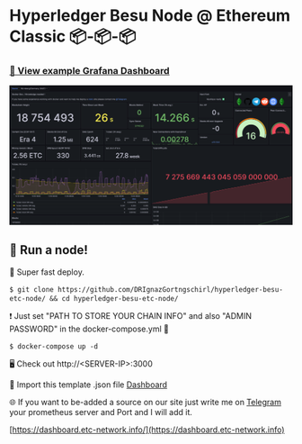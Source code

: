 # Hyperledger Besu Node @ Ethereum Classic 📦-📦-📦

### [👀 View example Grafana Dashboard](https://dashboard.etc-network.info/d/5S-6O8VZk/hyperledger-besu-nodes-at-ethereum-classic?orgId=1&refresh=5s)


![etc-is-comming](https://github.com/DRIgnazGortngschirl/hyperledger-besu-etc-node/blob/main/grafahna-dashboard.png)



## 🏃 Run a node!

🚀 Super fast deploy. 

```
$ git clone https://github.com/DRIgnazGortngschirl/hyperledger-besu-etc-node/ && cd hyperledger-besu-etc-node/
```

❗ Just set "PATH TO STORE YOUR CHAIN INFO" and also "ADMIN PASSWORD" in the docker-compose.yml 🐳

```
$ docker-compose up -d 
```

🖥 Check out http://\<SERVER-IP>:3000 

📝 Import this template .json file [Dashboard](https://gist.githubusercontent.com/DRIgnazGortngschirl/524fc824495ae4297a4e9161229738d2/raw/00b5de617d9c3982a1e9fff61a7085e012b3551c/gistfile1.txt)

🌐 If you want to be-added a source on our site just write me on [Telegram](https:/t.me/MarioMichel) your prometheus server and Port and I will add it.

[https://dashboard.etc-network.info/](https://dashboard.etc-network.info)
